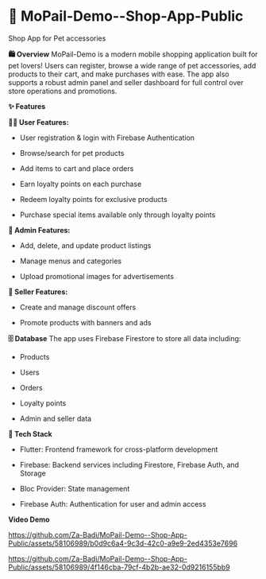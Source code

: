 # 🐾 MoPail-Demo--Shop-App-Public
Shop App for Pet accessories

**🛍️ Overview**
MoPail-Demo is a modern mobile shopping application built for pet lovers! Users can register, browse a wide range of pet accessories, add products to their cart, and make purchases with ease. The app also supports a robust admin panel and seller dashboard for full control over store operations and promotions.

**✨ Features**

**🧑‍💻 User Features:**
 * User registration & login with Firebase Authentication

 * Browse/search for pet products

 * Add items to cart and place orders

 * Earn loyalty points on each purchase

 * Redeem loyalty points for exclusive products

 * Purchase special items available only through loyalty points

**👑 Admin Features:**
  * Add, delete, and update product listings

  * Manage menus and categories

  * Upload promotional images for advertisements
    
**🛒 Seller Features:**
  * Create and manage discount offers

  * Promote products with banners and ads

**🗄️ Database**
The app uses Firebase Firestore to store all data including:

  * Products

  * Users

  * Orders

  * Loyalty points

  * Admin and seller data

**🧰 Tech Stack**
  * Flutter: Frontend framework for cross-platform development

  * Firebase: Backend services including Firestore, Firebase Auth, and Storage

  * Bloc Provider: State management

  * Firebase Auth: Authentication for user and admin access


**Video Demo**




https://github.com/Za-Badi/MoPail-Demo--Shop-App-Public/assets/58106989/b0d9c6a4-9c3d-42c0-a9e9-2ed4353e7696




https://github.com/Za-Badi/MoPail-Demo--Shop-App-Public/assets/58106989/4f146cba-79cf-4b2b-ae32-0d9216155bb9




